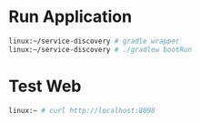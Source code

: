 # Run Application

```bash
linux:~/service-discovery # gradle wrapper
linux:~/service-discovery # ./gradlew bootRun
```


# Test Web

```bash
linux:~ # curl http://localhost:8098
```

